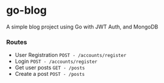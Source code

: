 # go-blog
A simple blog project using Go with JWT Auth, and MongoDB

### Routes
- User Registration `POST - /accounts/register`
- Login `POST - /accounts/register`
- Get user posts `GET - /posts`
- Create a post `POST - /posts`
